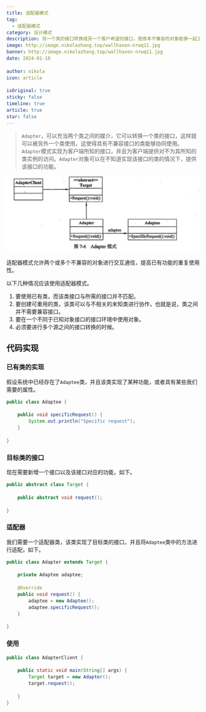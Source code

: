 ```yaml
---
title: 适配器模式
tag:
  - 适配器模式
category: 设计模式
description: 将一个类的接口转换成另一个客户希望的接口，使原本不兼容的对象能够一起工作。
image: http://image.nikolazhang.top/wallhaven-nrwq11.jpg
banner: http://image.nikolazhang.top/wallhaven-nrwq11.jpg
date: 2024-01-10

author: nikola
icon: article

isOriginal: true
sticky: false
timeline: true
article: true
star: false
---
```


> `Adapter`，可以充当两个类之间的媒介，它可以转换一个类的接口，这样就可以被另外一个类使用，这使得具有不兼容接口的类能够协同使用。  
> `Adapter`模式实现为客户端所知的接口，并且为客户端提供对不为其所知的类实例的访问。`Adapter`对象可以在不知道实现该接口的类的情况下，提供该接口的功能。

![Alt text](images/7-adapter/image.png)

适配器模式允许两个或多个不兼容的对象进行交互通信，提高已有功能的重复使用性。

以下几种情况应该使用适配器模式。

1. 要使用已有类，而该类接口与所需的接口并不匹配。
2. 要创建可重用的类，该类可以与不相关的未知类进行协作，也就是说，类之间并不需要兼容接口。
3. 要在一个不同于已知对象接口的接口环境中使用对象。
4. 必须要进行多个源之间的接口转换的时候。

## 代码实现

### 已有类的实现

假设系统中已经存在了`Adaptee`类，并且该类实现了某种功能，或者具有某些我们需要的属性。

```java
public class Adaptee {

    public void specificRequest() {
        System.out.println("Specific request");
    }

}
```

### 目标类的接口

现在需要新增一个接口以及该接口对应的功能，如下。

```java
public abstract class Target {
    
    public abstract void request();

}

```

### 适配器

我们需要一个适配器类，该类实现了目标类的接口，并且将`Adaptee`类中的方法进行适配，如下。

```java
public class Adapter extends Target {
    
    private Adaptee adaptee;
    
    @Override
    public void request() {
        adaptee = new Adaptee();
        adaptee.specificRequest();
    }

}
```

### 使用

```java
public class AdapterClient {
    
    public static void main(String[] args) {
        Target target = new Adapter();
        target.request();
        
    }
}
```
